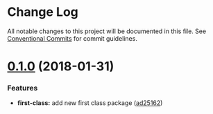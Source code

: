 # Change Log

All notable changes to this project will be documented in this file.
See [Conventional Commits](https://conventionalcommits.org) for commit guidelines.

<a name="0.1.0"></a>
# [0.1.0](https://github.com/PieElements/pie-test-elements/compare/v0.0.1...v0.1.0) (2018-01-31)


### Features

* **first-class:** add new first class package ([ad25162](https://github.com/PieElements/pie-test-elements/commit/ad25162))
